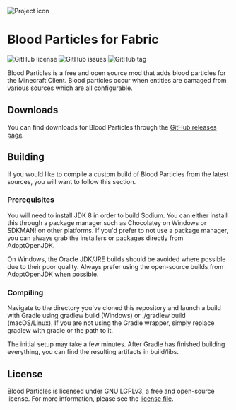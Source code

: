 ![Project icon](https://raw.githubusercontent.com/karahanbuhan/bloodparticles-fabric/master/src/main/resources/assets/bloodparticles/icon.png)

# Blood Particles for Fabric

![GitHub license](https://img.shields.io/github/license/karahanbuhan/bloodparticles-fabric.svg)
![GitHub issues](https://img.shields.io/github/issues/karahanbuhan/bloodparticles-fabric.svg)
![GitHub tag](https://img.shields.io/github/tag/karahanbuhan/bloodparticles-fabric.svg)

Blood Particles is a free and open source mod that adds blood particles for the Minecraft Client. Blood particles occur
when entities are damaged from various sources which are all configurable.

## Downloads

You can find downloads for Blood Particles through
the [GitHub releases page](https://github.com/karahanbuhan/bloodparticles-fabric/releases).

## Building

If you would like to compile a custom build of Blood Particles from the latest sources, you will want to follow this
section.

### Prerequisites

You will need to install JDK 8 in order to build Sodium. You can either install this through a
package manager such as Chocolatey on Windows or SDKMAN! on other platforms. If you'd prefer to not use a package
manager, you can always grab the installers or packages directly from AdoptOpenJDK.

On Windows, the Oracle JDK/JRE builds should be avoided where possible due to their poor quality. Always prefer using
the open-source builds from AdoptOpenJDK when possible.

### Compiling

Navigate to the directory you've cloned this repository and launch a build with Gradle using gradlew build (Windows) or
./gradlew build (macOS/Linux). If you are not using the Gradle wrapper, simply replace gradlew with gradle or the path
to it.

The initial setup may take a few minutes. After Gradle has finished building everything, you can find the resulting
artifacts in build/libs.

## License

Blood Particles is licensed under GNU LGPLv3, a free and open-source license. For more information, please see
the [license file](https://github.com/karahanbuhan/bloodparticles-fabric/blob/master/LICENSE).